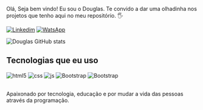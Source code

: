 Olá, Seja bem vindo! Eu sou o Douglas. Te convido a dar uma olhadinha nos projetos que tenho aqui no meu repositório. 🖐️

[![Linkedim](https://img.shields.io/badge/LinkedIn-0077B5?style=for-the-badge&logo=linkedin&logoColor=white)](https://www.linkedin.com/in/douglasgiacomelli/)
[![WatsApp](https://img.shields.io/badge/WhatsApp-25D366?style=for-the-badge&logo=whatsapp&logoColor=white)](https://api.whatsapp.com/send?phone=5554981229448/)

![Douglas GitHub stats](https://github-readme-stats.vercel.app/api?username=Douglas2803&show_icons=true&theme=dracula&count_private=true)

## Tecnologias que eu uso 

<div style="display: inline_block">
  <img align="center" alt="html5" src="https://img.shields.io/badge/HTML5-E34F26?style=for-the-badge&logo=html5&logoColor=white" />
  <img align="center" alt="css" src="https://img.shields.io/badge/CSS3-1572B6?style=for-the-badge&logo=css3&logoColor=white" />
  <img align="center" alt="js" src="https://img.shields.io/badge/JavaScript-F7DF1E?style=for-the-badge&logo=javascript&logoColor=black" />
  <img align="center" alt="Bootstrap" src="https://img.shields.io/badge/C-00599C?style=for-the-badge&logo=c&logoColor=white" />
  <img align="center" alt="Bootstrap" src="https://img.shields.io/badge/C-00599C?style=for-the-badge&logo=c&logoColor=white" />
</div><br/>

Apaixonado por tecnologia, educação e por mudar a vida das pessoas através da programação.
